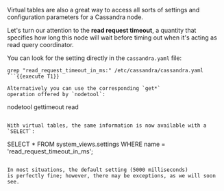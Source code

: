 Virtual tables are also a great way to access all sorts of settings and
configuration parameters for a Cassandra node.

Let's turn our attention to the **read request timeout**, a quantity that
specifies how long this node will wait before timing out when it's acting
as read query coordinator.

You can look for the setting directly in the `cassandra.yaml` file:
```
grep "read_request_timeout_in_ms:" /etc/cassandra/cassandra.yaml
```{{execute T1}}

Alternatively you can use the corresponding `get*`
operation offered by `nodetool`:
```
nodetool gettimeout read
```{{execute T1}}

With virtual tables, the same information is now available with a `SELECT`:
```
SELECT * FROM system_views.settings
    WHERE name = 'read_request_timeout_in_ms';
```{{execute T2}}

In most situations, the default setting (5000 milliseconds)
is perfectly fine; however, there may be exceptions, as we will soon see.

